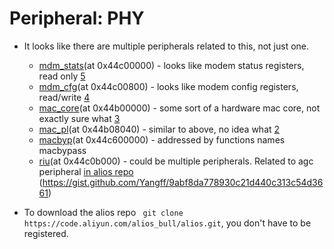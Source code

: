 # Peripheral: PHY

- It looks like there are multiple peripherals related to this, not just one.
  * [mdm_stats](phy/mdm.md)(at 0x44c00000) - looks like modem status registers, read only [5]
  * [mdm_cfg](phy/mdm.md)(at 0x44c00800) - looks like modem config registers, read/write [4]
  * [mac_core](phy/mac.md)(at 0x44b00000) - some sort of a hardware mac core, not exactly sure what [3]
  * [mac_pl](phy/mac.md)(at 0x44b08040) - similar to above, no idea what [2]
  * [macbyp](phy/mac.md)(at 0x44c600000) - addressed by functions names macbypass
  * [riu](phy/agc.md)(at 0x44c0b000) - could be multiple peripherals. Related to agc peripheral [in alios repo][1] (https://gist.github.com/Yangff/9abf8da778930c21d440c313c54d3661)

- To download the alios repo ` git clone https://code.aliyun.com/alios_bull/alios.git`, you don't have to be registered.


[1]: https://code.aliyun.com/alios_bull/alios/blob/cd8a215d9572f3b07d0f30fc96f43392b27cb2e4/platform/mcu/bk7231s/beken/driver/common/reg/reg_agc.h
[2]: https://code.aliyun.com/alios_bull/alios/blob/cd8a215d9572f3b07d0f30fc96f43392b27cb2e4/platform/mcu/bk7231s/beken/driver/common/reg/reg_mac_pl.h
[3]: https://code.aliyun.com/alios_bull/alios/blob/cd8a215d9572f3b07d0f30fc96f43392b27cb2e4/platform/mcu/bk7231s/beken/driver/common/reg/reg_mac_core.h
[4]: https://code.aliyun.com/alios_bull/alios/blob/cd8a215d9572f3b07d0f30fc96f43392b27cb2e4/platform/mcu/bk7231s/beken/driver/common/reg/reg_mdm_cfg.h
[5]: https://code.aliyun.com/alios_bull/alios/blob/cd8a215d9572f3b07d0f30fc96f43392b27cb2e4/platform/mcu/bk7231s/beken/driver/common/reg/reg_mdm_stat.h
